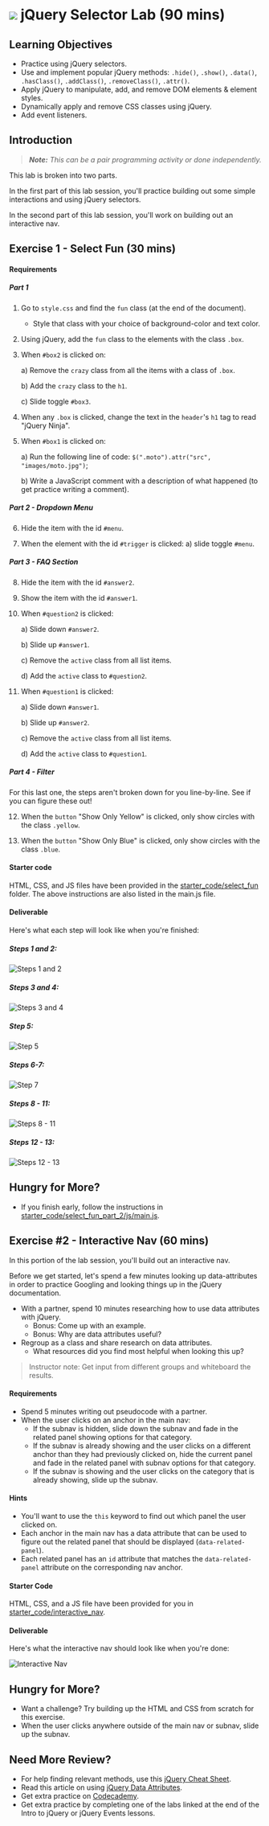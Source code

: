 # ![](https://ga-dash.s3.amazonaws.com/production/assets/logo-9f88ae6c9c3871690e33280fcf557f33.png) jQuery Selector Lab (90 mins)

## Learning Objectives

- Practice using jQuery selectors.
- Use and implement popular jQuery methods: `.hide()`, `.show()`, `.data()`, `.hasClass()`, `.addClass()`, `.removeClass()`, `.attr()`.
- Apply jQuery to manipulate, add, and remove DOM elements & element styles.
- Dynamically apply and remove CSS classes using jQuery.
- Add event listeners.

## Introduction

> ***Note:*** _This can be a pair programming activity or done independently._

This lab is broken into two parts.

In the first part of this lab session, you'll practice building out some simple interactions and using jQuery selectors.

In the second part of this lab session, you'll work on building out an interactive nav.

## Exercise 1 - Select Fun (30 mins)

#### Requirements

##### Part 1
1. Go to `style.css` and find the `fun` class (at the end of the document).
      - Style that class with your choice of background-color and text color.

2. Using jQuery, add the `fun` class to the elements with the class `.box`.

3. When `#box2` is clicked on:

	a) Remove the `crazy` class from all the items with a class of `.box`.
	
	b) Add the `crazy` class to the `h1`.
	
	c) Slide toggle `#box3`.

4. When any `.box` is clicked, change the text in the `header`'s `h1` tag to read "jQuery Ninja".

5. When `#box1` is clicked on:

	a) Run the following line of code: `$(".moto").attr("src", "images/moto.jpg")`;
	
	b) Write a JavaScript comment with a description of what happened (to get practice writing a comment).

##### Part 2 - Dropdown Menu
6. Hide the item with the id `#menu`.

7. When the element with the id `#trigger` is clicked:
	a) slide toggle `#menu`.

##### Part 3 - FAQ Section
8. Hide the item with the id `#answer2`.

9. Show the item with the id `#answer1`.

10. When `#question2` is clicked:

	a) Slide down `#answer2`.
	
	b) Slide up `#answer1`.
	
	c) Remove the `active` class from all list items.
	
	d) Add the `active` class to `#question2`.

11. When `#question1` is clicked:

	a) Slide down `#answer1`.
	
	b) Slide up `#answer2`.
	
	c) Remove the `active` class from all list items.
	
	d) Add the `active` class to `#question1`.

##### Part 4 - Filter

For this last one, the steps aren't broken down for you line-by-line. See if you can figure these out!

12. When the `button` "Show Only Yellow" is clicked, only show circles with the class `.yellow`.

13. When the `button` "Show Only Blue" is clicked, only show circles with the class `.blue`.


#### Starter code

HTML, CSS, and JS files have been provided in the [starter\_code/select\_fun](starter_code/select_fun) folder. The above instructions are also listed in the main.js file.

#### Deliverable

Here's what each step will look like when you're finished:

##### Steps 1 and 2:

![Steps 1 and 2](assets/step_2.png)

##### Steps 3 and 4:

![Steps 3 and 4](assets/step_3.gif)

##### Step 5:

![Step 5](assets/step_5.gif)

##### Steps 6-7:
![Step 7](assets/step_7.gif)

##### Steps 8 - 11:
![Steps 8 - 11](assets/step_11.gif)

##### Steps 12 - 13:
![Steps 12 - 13](assets/step_13.gif)

## Hungry for More?
- If you finish early, follow the instructions in [starter\_code/select\_fun\_part\_2/js/main.js](starter_code/select_fun_part_2/js/main.js).

## Exercise #2 - Interactive Nav (60 mins)

In this portion of the lab session, you'll build out an interactive nav.

Before we get started, let's spend a few minutes looking up data-attributes in order to practice Googling and looking things up in the jQuery documentation.

- With a partner, spend 10 minutes researching how to use data attributes with jQuery.
  - Bonus: Come up with an example.
  - Bonus: Why are data attributes useful?
- Regroup as a class and share research on data attributes.
  - What resources did you find most helpful when looking this up?

> Instructor note: Get input from different groups and whiteboard the results.

#### Requirements
- Spend 5 minutes writing out pseudocode with a partner.
- When the user clicks on an anchor in the main nav:
  - If the subnav is hidden, slide down the subnav and fade in the related panel showing options for that category.
  - If the subnav is already showing and the user clicks on a different anchor than they had previously clicked on, hide the current panel and fade in the related panel with subnav options for that category.
  - If the subnav is showing and the user clicks on the category that is already showing, slide up the subnav.

#### Hints
- You'll want to use the `this` keyword to find out which panel the user clicked on.
- Each anchor in the main nav has a data attribute that can be used to figure out the related panel that should be displayed (`data-related-panel`).
- Each related panel has an `id` attribute that matches the `data-related-panel` attribute on the corresponding nav anchor.


#### Starter Code

HTML, CSS, and a JS file have been provided for you in [starter\_code/interactive\_nav](starter_code/interactive_nav).

#### Deliverable

Here's what the interactive nav should look like when you're done:

![Interactive Nav](assets/interactive_nav.gif)

## Hungry for More?
- Want a challenge? Try building up the HTML and CSS from scratch for this exercise.
- When the user clicks anywhere outside of the main nav or subnav, slide up the subnav.


## Need More Review?
- For help finding relevant methods, use this [jQuery Cheat Sheet](https://oscarotero.com/jquery/).
- Read this article on using [jQuery Data Attributes](https://www.abeautifulsite.net/working-with-html5-data-attributes).
- Get extra practice on [Codecademy](https://www.codecademy.com/learn/all).
- Get extra practice by completing one of the labs linked at the end of the Intro to jQuery or jQuery Events lessons.
